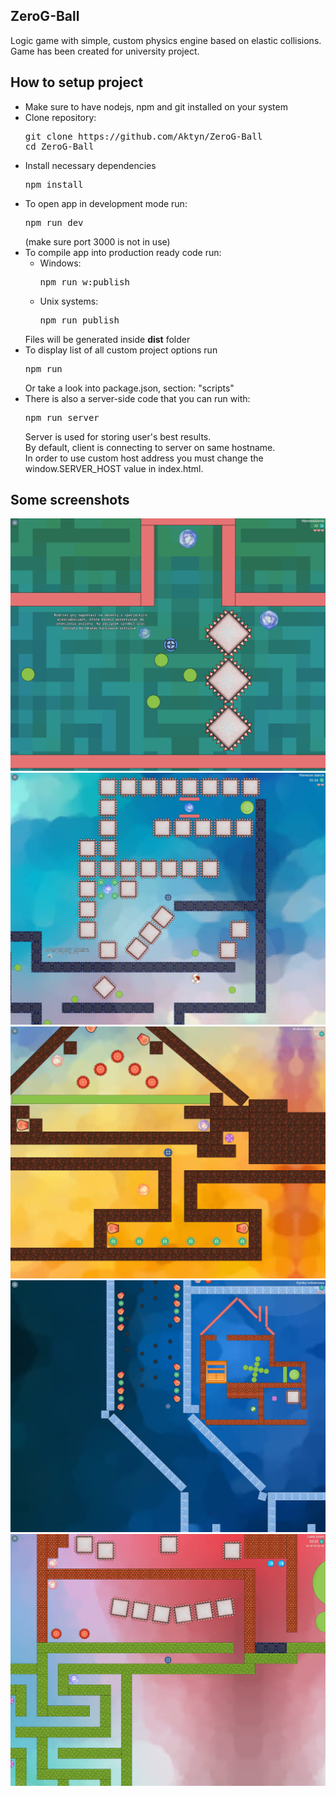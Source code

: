 <h2>ZeroG-Ball</h2>
Logic game with simple, custom physics engine based on elastic collisions.
Game has been created for university project.

<h2>How to setup project</h2>
<ul>
	<li>Make sure to have nodejs, npm and git installed on your system</li>
	<li>
		Clone repository:
		<pre>git clone https://github.com/Aktyn/ZeroG-Ball<br />cd ZeroG-Ball</pre>
	</li>
	<li>
		Install necessary dependencies
		<pre>npm install</pre>
	</li>
	<li>
		To open app in development mode run: <pre>npm run dev</pre> (make sure port 3000 is not in use)
	</li>
	<li>
		To compile app into production ready code run:
		<ul>
			<li>Windows:<pre>npm run w:publish</pre></li>
			<li>Unix systems:<pre>npm run publish</pre></li>
		</ul>
		Files will be generated inside <b>dist</b> folder
	</li>
	<li>
		To display list of all custom project options run <pre>npm run</pre>
		Or take a look into package.json, section: "scripts" 
	</li>
	<li>
		There is also a server-side code that you can run with:<pre>npm run server</pre>
		Server is used for storing user's best results.<br/>
		By default, client is connecting to server on same hostname.<br />
		In order to use custom host address you must change the window.SERVER_HOST value in index.html.
	</li>
</ul>

<h2>Some screenshots</h2>
<img src='src/img/wallpapers/introduction.jpg' />
<img src='src/img/wallpapers/first_encounter.jpg' />
<img src='src/img/wallpapers/vulcano.jpg' />
<img src='src/img/wallpapers/iceage.jpg' />
<img src='src/img/wallpapers/forest.jpg' />